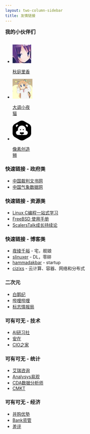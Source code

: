 ```yaml
---
layout: two-column-sidebar
title: 友情链接
---
```


<style type='text/css'>

    #content ul li {
        display: inline-block;
        margin: 5px;
        vertical-align: top;
        width: 90%;
    }

    #content ul li span{
        font-size: 12px;
        color: rgba(255, 255, 255, 0.55);
        float: right;
    }
    
    #content h3{
        margin: 50px 0 20px 0
    }
</style>

<h3 style="margin: 0 0 30px 0;">我的小伙伴们</h3>

<ul class="link-items">
    <li class="link-item" style="width: 64px">
        <a href="http://moe.akibarika.org/" title="Orclandでの思い出の欠片" class="link-item-inner effect-apollo" target="_blank">
            <img src="/assets/img/friends/akibarika.jpg">
            <p class="sitename">秋庭里香</p>
        </a>
    </li>
    <li class="link-item" style="width: 64px">
        <a href="http://blog.a0z.me/" title="Ghosty Core Technical thinking" class="link-item-inner effect-apollo" target="_blank">
            <img src="/assets/img/friends/a0nqm.jpg">
            <p class="sitename">大调小夜猫</p>
        </a>
    </li>
    <li class="link-item" style="width: 64px">
        <a href="http://chuangzaoshi.com" title="为创意工作者而设计" class="link-item-inner effect-apollo" target="_blank">
            <img src="/assets/img/friends/chuangzaoshi.jpg">
            <p class="sitename">像素创造狮</p>
        </a>
    </li>
</ul>



### 快速链接 - 政府类

* [中国裁判文书网](http://wenshu.court.gov.cn/)
* [中国气象数据网](http://data.cma.cn/)


### 快速链接 - 资源类

* [Linux C编程一站式学习](https://akaedu.github.io/book/index.html)
* [FreeBSD 使用手册](https://www.freebsd.org/doc/zh_CN/books/handbook)
* [ScalersTalk成长持续论](http://weixin.sogou.com/weixin?query=scalerstalk)


### 快速链接 - 博客类

* [夜绫千裕](https://yecl.net/) - 宅，舰娘
* [slinuxer](https://blog.slinuxer.com/) - DL，零碎
* [hammadakbar](http://www.hammadakbar.com/) - startup
* [cizixs](http://cizixs.com/) - 云计算、容器、网络和分布式

### 二次元

* [白鹅纪](http://weixin.sogou.com/weixin?query=baieji666)
* [哔哩哔哩](http://weixin.sogou.com/weixin?query=bilibiliwx)
* [标志情报局](http://weixin.sogou.com/weixin?query=logonews-wx)

### 可有可无 - 技术

* [AI研习社](http://weixin.sogou.com/weixin?query=okweiwu)
* [安在](http://weixin.sogou.com/weixin?query=AnZer_SH)
* [CIO之家](http://weixin.sogou.com/weixin?query=cdacdacda)

### 可有可无 - 统计

* [艾瑞咨询](http://weixin.sogou.com/weixin?query=iresearch-)
* [Analysys易观](http://weixin.sogou.com/weixin?query=enfodesk)
* [CDA数据分析师](http://weixin.sogou.com/weixin?query=cdacdacda)
* [CMKT](http://weixin.sogou.com/weixin?query=chinamkt)

### 可有可无 - 经济

* [并购优塾](http://weixin.sogou.com/weixin?query=moneyc2c)
* [Bank资管](http://weixin.sogou.com/weixin?query=yinhangziguan)
* [差评](http://weixin.sogou.com/weixin?query=chaping321)
